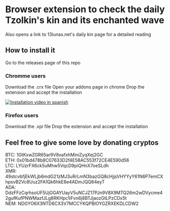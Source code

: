 # Browser extension to check the daily Tzolkin's kin and its enchanted wave

Also opens a link to 13lunas.net's daily kin page for a detailed reading

## How to install it

Go to the releases page of this repo  

### Chromme users
Download the .crx file
Open your addons page in chrome
Drop the extension and accept the installation

[![Installation video in spanish](https://img.youtube.com/vi/0FpexE_nMwE/0.jpg)](https://www.youtube.com/watch?v=0FpexE_nMwE)

### Firefox users
Download the .xpi file
Drop the extension and accept the installation

## Feel free to give some love by donating cryptos

BTC: 1GtKxwZGR65ar9V8xafxhMiniZyqXej2GC  
ETH: 0x01bd478b8C07633D2f4E58AC553f72CE4E590d56  
LTC: LYUzrFX6ck5uMhw5VqcD9piQHnX7oeSLdh  
XMR: 49stcvbfjEkWLjb6mdG21zMJ3uRrLmN3bazGQ8cHjjsVHYYyY61N6P7emCXhpsvB2Vc8Uuz2FA1Qk6hkE8e4ADmJQQ64eyT  
ADA: DdzFFzCqrhsoUF5UjGGAYUayV5uNCJZ17PJn9V8X9MTQ26m2wDVycme42gufKufPNWMazfJLg8RKHpc1iFvn6j8BTJjaozGtLPzCDx5t  
NEM: NDGYO6X3NTD6CX3V7MCCYKQPBIOYGZRXEKDLCDW2  
